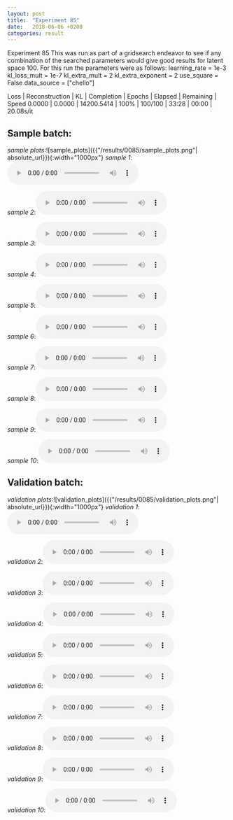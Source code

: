 ```yaml
---
layout: post
title:  "Experiment 85"
date:   2018-06-06 +0200
categories: result
---
```

Experiment 85
This was run as part of a gridsearch endeavor to see if any combination of the searched parameters would give good results for latent space 100.
For this run the parameters were as follows:
learning_rate = 1e-3
kl_loss_mult = 1e-7
kl_extra_mult = 2
kl_extra_exponent = 2
use_square = False
data_source = ["chello"]

Loss | Reconstruction | KL | Completion | Epochs | Elapsed | Remaining | Speed
0.0000 | 0.0000 | 14200.5414 | 100% | 100/100 | 33:28 | 00:00 | 20.08s/it



## **Sample batch**:
_sample plots_:![sample_plots]({{"/results/0085/sample_plots.png"| absolute_url}}){:width="1000px"}
_sample 1_:<audio src="/ResultsOverview/results/0085/sample_1.wav" controls preload></audio>

_sample 2_:<audio src="/ResultsOverview/results/0085/sample_2.wav" controls preload></audio>

_sample 3_:<audio src="/ResultsOverview/results/0085/sample_3.wav" controls preload></audio>

_sample 4_:<audio src="/ResultsOverview/results/0085/sample_4.wav" controls preload></audio>

_sample 5_:<audio src="/ResultsOverview/results/0085/sample_5.wav" controls preload></audio>

_sample 6_:<audio src="/ResultsOverview/results/0085/sample_6.wav" controls preload></audio>

_sample 7_:<audio src="/ResultsOverview/results/0085/sample_7.wav" controls preload></audio>

_sample 8_:<audio src="/ResultsOverview/results/0085/sample_8.wav" controls preload></audio>

_sample 9_:<audio src="/ResultsOverview/results/0085/sample_9.wav" controls preload></audio>

_sample 10_:<audio src="/ResultsOverview/results/0085/sample_10.wav" controls preload></audio>

## **Validation batch**:
_validation plots_:![validation_plots]({{"/results/0085/validation_plots.png"| absolute_url}}){:width="1000px"}
_validation 1_:<audio src="/ResultsOverview/results/0085/validation_1.wav" controls preload></audio>

_validation 2_:<audio src="/ResultsOverview/results/0085/validation_2.wav" controls preload></audio>

_validation 3_:<audio src="/ResultsOverview/results/0085/validation_3.wav" controls preload></audio>

_validation 4_:<audio src="/ResultsOverview/results/0085/validation_4.wav" controls preload></audio>

_validation 5_:<audio src="/ResultsOverview/results/0085/validation_5.wav" controls preload></audio>

_validation 6_:<audio src="/ResultsOverview/results/0085/validation_6.wav" controls preload></audio>

_validation 7_:<audio src="/ResultsOverview/results/0085/validation_7.wav" controls preload></audio>

_validation 8_:<audio src="/ResultsOverview/results/0085/validation_8.wav" controls preload></audio>

_validation 9_:<audio src="/ResultsOverview/results/0085/validation_9.wav" controls preload></audio>

_validation 10_:<audio src="/ResultsOverview/results/0085/validation_10.wav" controls preload></audio>
